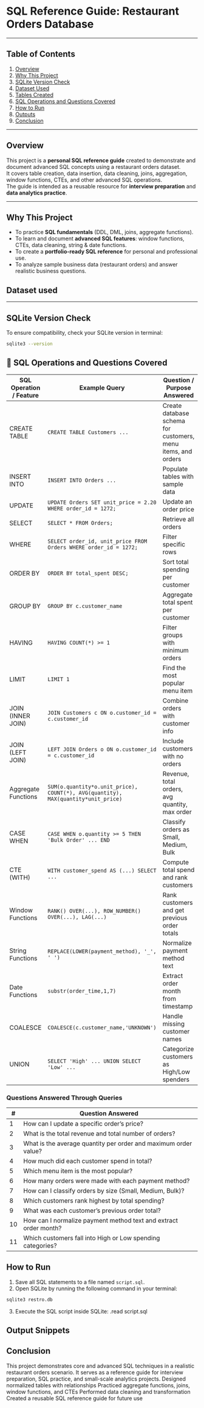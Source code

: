 # SQL Reference Guide: Restaurant Orders Database
---

## Table of Contents

1. [Overview](#overview)  
2. [Why This Project](#why-this-project)  
3. [SQLite Version Check](#sqlite-version-check)  
4. [Dataset Used](#dataset-used)  
5. [Tables Created](#tables-created)  
6. [SQL Operations and Questions Covered](#sql-operations-and-questions-covered)  
7. [How to Run](#how-to-run)  
8. [Outputs](#output-snippets)
8. [Conclusion](#conclusion)  

---

## Overview

This project is a **personal SQL reference guide** created to demonstrate and document advanced SQL concepts using a restaurant orders dataset.  
It covers table creation, data insertion, data cleaning, joins, aggregation, window functions, CTEs, and other advanced SQL operations.  
The guide is intended as a reusable resource for **interview preparation** and **data analytics practice**.

---

## Why This Project

- To practice **SQL fundamentals** (DDL, DML, joins, aggregate functions).  
- To learn and document **advanced SQL features**: window functions, CTEs, data cleaning, string & date functions.  
- To create a **portfolio-ready SQL reference** for personal and professional use.  
- To analyze sample business data (restaurant orders) and answer realistic business questions.

## Dataset used


---

## SQLite Version Check

To ensure compatibility, check your SQLite version in terminal:

```bash
sqlite3 --version
```

## 📝 SQL Operations and Questions Covered

| SQL Operation / Feature | Example Query | Question / Purpose Answered |
|------------------------|---------------|----------------------------|
| CREATE TABLE | `CREATE TABLE Customers ...` | Create database schema for customers, menu items, and orders |
| INSERT INTO | `INSERT INTO Orders ...` | Populate tables with sample data |
| UPDATE | `UPDATE Orders SET unit_price = 2.20 WHERE order_id = 1272;` | Update an order price |
| SELECT | `SELECT * FROM Orders;` | Retrieve all orders |
| WHERE | `SELECT order_id, unit_price FROM Orders WHERE order_id = 1272;` | Filter specific rows |
| ORDER BY | `ORDER BY total_spent DESC;` | Sort total spending per customer |
| GROUP BY | `GROUP BY c.customer_name` | Aggregate total spent per customer |
| HAVING | `HAVING COUNT(*) >= 1` | Filter groups with minimum orders |
| LIMIT | `LIMIT 1` | Find the most popular menu item |
| JOIN (INNER JOIN) | `JOIN Customers c ON o.customer_id = c.customer_id` | Combine orders with customer info |
| JOIN (LEFT JOIN) | `LEFT JOIN Orders o ON o.customer_id = c.customer_id` | Include customers with no orders |
| Aggregate Functions | `SUM(o.quantity*o.unit_price), COUNT(*), AVG(quantity), MAX(quantity*unit_price)` | Revenue, total orders, avg quantity, max order |
| CASE WHEN | `CASE WHEN o.quantity >= 5 THEN 'Bulk Order' ... END` | Classify orders as Small, Medium, Bulk |
| CTE (WITH) | `WITH customer_spend AS (...) SELECT ...` | Compute total spend and rank customers |
| Window Functions | `RANK() OVER(...), ROW_NUMBER() OVER(...), LAG(...)` | Rank customers and get previous order totals |
| String Functions | `REPLACE(LOWER(payment_method), '_', ' ')` | Normalize payment method text |
| Date Functions | `substr(order_time,1,7)` | Extract order month from timestamp |
| COALESCE | `COALESCE(c.customer_name,'UNKNOWN')` | Handle missing customer names |
| UNION | `SELECT 'High' ... UNION SELECT 'Low' ...` | Categorize customers as High/Low spenders |

### Questions Answered Through Queries

| # | Question Answered |
|---|------------------|
| 1 | How can I update a specific order’s price? |
| 2 | What is the total revenue and total number of orders? |
| 3 | What is the average quantity per order and maximum order value? |
| 4 | How much did each customer spend in total? |
| 5 | Which menu item is the most popular? |
| 6 | How many orders were made with each payment method? |
| 7 | How can I classify orders by size (Small, Medium, Bulk)? |
| 8 | Which customers rank highest by total spending? |
| 9 | What was each customer’s previous order total? |
| 10 | How can I normalize payment method text and extract order month? |
| 11 | Which customers fall into High or Low spending categories? |

## How to Run 

1. Save all SQL statements to a file named `script.sql`.  
2. Open SQLite by running the following command in your terminal:

```bash
sqlite3 restro.db
```
3. Execute the SQL script inside SQLite:
.read script.sql

## Output Snippets



## Conclusion 
This project demonstrates core and advanced SQL techniques in a realistic restaurant orders scenario.
It serves as a reference guide for interview preparation, SQL practice, and small-scale analytics projects.
Designed normalized tables with relationships
Practiced aggregate functions, joins, window functions, and CTEs
Performed data cleaning and transformation
Created a reusable SQL reference guide for future use